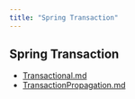 ```yaml
---
title: "Spring Transaction"
---
```


## Spring Transaction

- [Transactional.md](Transactional/Transactional.md)
- [TransactionPropagation.md](TransactionPropagation/TransactionPropagation.md)